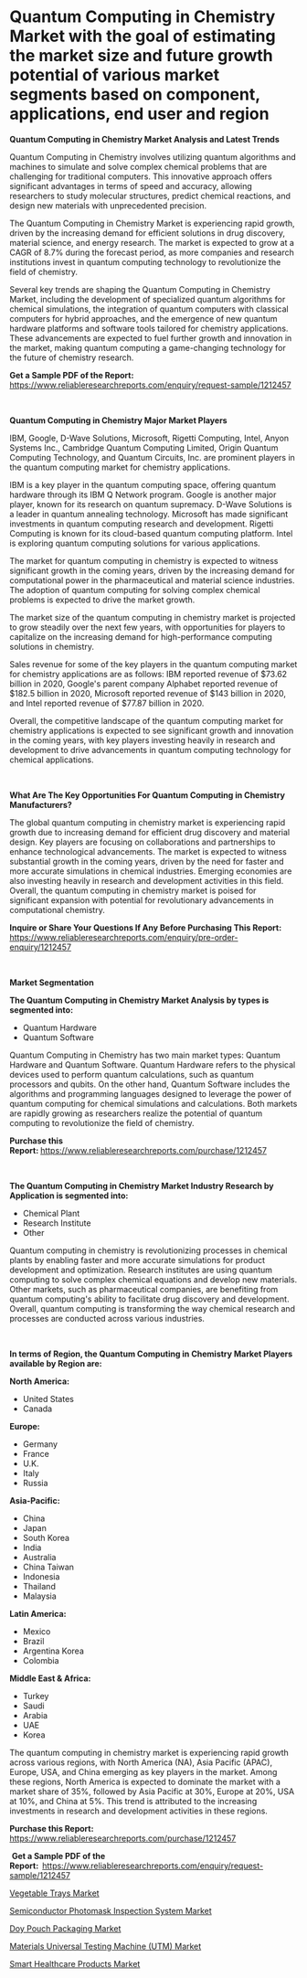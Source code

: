 <p><h1>Quantum Computing in Chemistry Market with the goal of estimating the market size and future growth potential of various market segments based on component, applications, end user and region</h1></p><p><strong>Quantum Computing in Chemistry Market Analysis and Latest Trends</strong></p>
<p><p>Quantum Computing in Chemistry involves utilizing quantum algorithms and machines to simulate and solve complex chemical problems that are challenging for traditional computers. This innovative approach offers significant advantages in terms of speed and accuracy, allowing researchers to study molecular structures, predict chemical reactions, and design new materials with unprecedented precision. </p><p>The Quantum Computing in Chemistry Market is experiencing rapid growth, driven by the increasing demand for efficient solutions in drug discovery, material science, and energy research. The market is expected to grow at a CAGR of 8.7% during the forecast period, as more companies and research institutions invest in quantum computing technology to revolutionize the field of chemistry. </p><p>Several key trends are shaping the Quantum Computing in Chemistry Market, including the development of specialized quantum algorithms for chemical simulations, the integration of quantum computers with classical computers for hybrid approaches, and the emergence of new quantum hardware platforms and software tools tailored for chemistry applications. These advancements are expected to fuel further growth and innovation in the market, making quantum computing a game-changing technology for the future of chemistry research.</p></p>
<p><strong>Get a Sample PDF of the Report:&nbsp;</strong> <a href="https://www.reliableresearchreports.com/enquiry/request-sample/1212457">https://www.reliableresearchreports.com/enquiry/request-sample/1212457</a></p>
<p>&nbsp;</p>
<p><strong>Quantum Computing in Chemistry Major Market Players</strong></p>
<p><p>IBM, Google, D-Wave Solutions, Microsoft, Rigetti Computing, Intel, Anyon Systems Inc., Cambridge Quantum Computing Limited, Origin Quantum Computing Technology, and Quantum Circuits, Inc. are prominent players in the quantum computing market for chemistry applications.</p><p>IBM is a key player in the quantum computing space, offering quantum hardware through its IBM Q Network program. Google is another major player, known for its research on quantum supremacy. D-Wave Solutions is a leader in quantum annealing technology. Microsoft has made significant investments in quantum computing research and development. Rigetti Computing is known for its cloud-based quantum computing platform. Intel is exploring quantum computing solutions for various applications.</p><p>The market for quantum computing in chemistry is expected to witness significant growth in the coming years, driven by the increasing demand for computational power in the pharmaceutical and material science industries. The adoption of quantum computing for solving complex chemical problems is expected to drive the market growth.</p><p>The market size of the quantum computing in chemistry market is projected to grow steadily over the next few years, with opportunities for players to capitalize on the increasing demand for high-performance computing solutions in chemistry.</p><p>Sales revenue for some of the key players in the quantum computing market for chemistry applications are as follows: IBM reported revenue of $73.62 billion in 2020, Google's parent company Alphabet reported revenue of $182.5 billion in 2020, Microsoft reported revenue of $143 billion in 2020, and Intel reported revenue of $77.87 billion in 2020.</p><p>Overall, the competitive landscape of the quantum computing market for chemistry applications is expected to see significant growth and innovation in the coming years, with key players investing heavily in research and development to drive advancements in quantum computing technology for chemical applications.</p></p>
<p>&nbsp;</p>
<p><strong>What Are The Key Opportunities For Quantum Computing in Chemistry Manufacturers?</strong></p>
<p><p>The global quantum computing in chemistry market is experiencing rapid growth due to increasing demand for efficient drug discovery and material design. Key players are focusing on collaborations and partnerships to enhance technological advancements. The market is expected to witness substantial growth in the coming years, driven by the need for faster and more accurate simulations in chemical industries. Emerging economies are also investing heavily in research and development activities in this field. Overall, the quantum computing in chemistry market is poised for significant expansion with potential for revolutionary advancements in computational chemistry.</p></p>
<p><strong>Inquire or Share Your Questions If Any Before Purchasing This Report:</strong> <a href="https://www.reliableresearchreports.com/enquiry/pre-order-enquiry/1212457">https://www.reliableresearchreports.com/enquiry/pre-order-enquiry/1212457</a></p>
<p>&nbsp;</p>
<p><strong>Market Segmentation</strong></p>
<p><strong>The Quantum Computing in Chemistry Market Analysis by types is segmented into:</strong></p>
<p><ul><li>Quantum Hardware</li><li>Quantum Software</li></ul></p>
<p><p>Quantum Computing in Chemistry has two main market types: Quantum Hardware and Quantum Software. Quantum Hardware refers to the physical devices used to perform quantum calculations, such as quantum processors and qubits. On the other hand, Quantum Software includes the algorithms and programming languages designed to leverage the power of quantum computing for chemical simulations and calculations. Both markets are rapidly growing as researchers realize the potential of quantum computing to revolutionize the field of chemistry.</p></p>
<p><strong>Purchase this Report:&nbsp;</strong><a href="https://www.reliableresearchreports.com/purchase/1212457">https://www.reliableresearchreports.com/purchase/1212457</a></p>
<p>&nbsp;</p>
<p><strong>The Quantum Computing in Chemistry Market Industry Research by Application is segmented into:</strong></p>
<p><ul><li>Chemical Plant</li><li>Research Institute</li><li>Other</li></ul></p>
<p><p>Quantum computing in chemistry is revolutionizing processes in chemical plants by enabling faster and more accurate simulations for product development and optimization. Research institutes are using quantum computing to solve complex chemical equations and develop new materials. Other markets, such as pharmaceutical companies, are benefiting from quantum computing's ability to facilitate drug discovery and development. Overall, quantum computing is transforming the way chemical research and processes are conducted across various industries.</p></p>
<p>&nbsp;</p>
<p><strong>In terms of Region, the Quantum Computing in Chemistry Market Players available by Region are:</strong></p>
<p>
    <p> <strong> North America: </strong>
        <ul>
            <li>United States</li>
            <li>Canada</li>
        </ul>
        </p> 
    <p> <strong> Europe: </strong>
        <ul>
            <li>Germany</li>
            <li>France</li>
            <li>U.K.</li>
            <li>Italy</li>
            <li>Russia</li>
        </ul>
        </p> 
    <p> <strong> Asia-Pacific: </strong>
        <ul>
            <li>China</li>
            <li>Japan</li>
            <li>South Korea</li>
            <li>India</li>
            <li>Australia</li>
            <li>China Taiwan</li>
            <li>Indonesia</li>
            <li>Thailand</li>
            <li>Malaysia</li>
        </ul>
        </p> 
    <p> <strong> Latin America: </strong>
        <ul>
            <li>Mexico</li>
            <li>Brazil</li>
            <li>Argentina Korea</li>
            <li>Colombia</li>
        </ul>
        </p> 
    <p> <strong> Middle East & Africa: </strong>
        <ul>
            <li>Turkey</li>
            <li>Saudi</li>
            <li>Arabia</li>
            <li>UAE</li>
            <li>Korea</li>
        </ul>
    </p>
    </p>
<p><p>The quantum computing in chemistry market is experiencing rapid growth across various regions, with North America (NA), Asia Pacific (APAC), Europe, USA, and China emerging as key players in the market. Among these regions, North America is expected to dominate the market with a market share of 35%, followed by Asia Pacific at 30%, Europe at 20%, USA at 10%, and China at 5%. This trend is attributed to the increasing investments in research and development activities in these regions.</p></p>
<p><strong>Purchase this Report: </strong><a href="https://www.reliableresearchreports.com/purchase/1212457">https://www.reliableresearchreports.com/purchase/1212457</a></p>
<p>&nbsp;<strong>Get a Sample PDF of the Report:&nbsp;&nbsp;</strong><a href="https://www.reliableresearchreports.com/enquiry/request-sample/1212457">https://www.reliableresearchreports.com/enquiry/request-sample/1212457</a></p>
<p><strong></strong></p>
<p><p><a href="https://medium.com/@emiliomartelli542/vegetable-trays-market-outlook-industry-overview-and-forecast-2024-to-2031-263ccb3e2122">Vegetable Trays Market</a></p><p><a href="https://github.com/RoccoManning/Market-Research-Report-List-3/blob/main/semiconductor-photomask-inspection-system-market.md">Semiconductor Photomask Inspection System Market</a></p><p><a href="https://medium.com/@darrensipes2023/doy-pouch-packaging-market-analysis-its-cagr-market-segmentation-and-global-industry-overview-9e341c4a5160">Doy Pouch Packaging Market</a></p><p><a href="https://github.com/gulaimolin/Market-Research-Report-List-3/blob/main/materials-universal-testing-machine-utm-market.md">Materials Universal Testing Machine (UTM) Market</a></p><p><a href="https://medium.com/@rosiekuhn_28077/smart-healthcare-products-market-the-key-to-successful-business-strategy-forecast-till-2031-4b534efea96f">Smart Healthcare Products Market</a></p></p>